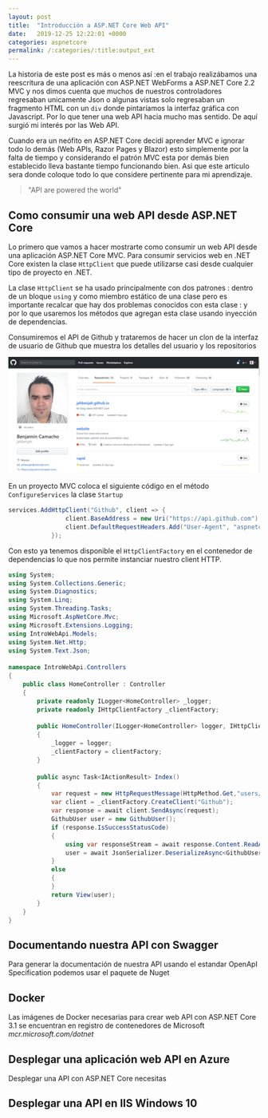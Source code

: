 ```yaml
---
layout: post
title:  "Introducción a ASP.NET Core Web API"
date:   2019-12-25 12:22:01 +0000
categories: aspnetcore
permalink: /:categories/:title:output_ext
---
```


La historia de este post es más o menos así :en el trabajo realizábamos una reescritura de una aplicación con ASP.NET WebForms a ASP.NET Core 2.2 MVC y nos dimos cuenta que muchos de nuestros controladores regresaban unicamente Json o algunas vistas solo regresaban un fragmento HTML con un `div` donde pintaríamos la interfaz gráfica con Javascript.  Por lo que tener una web API hacia mucho mas sentido. De aquí surgió mi interés por las Web API.

Cuando era un neófito en ASP.NET Core decidí aprender MVC e ignorar todo lo demás (Web APIs, Razor Pages y Blazor) esto simplemente por la falta de tiempo y considerando el patrón MVC esta por demás bien establecido lleva bastante tiempo funcionando bien. Asi que este articulo sera donde coloque todo lo que considere pertinente para mi aprendizaje.

> "API are powered the world"

## Como consumir una web API desde ASP.NET Core

Lo primero que vamos a hacer mostrarte como consumir un web API desde una aplicación ASP.NET Core MVC. Para consumir servicios web en .NET Core existen la clase `HttpClient` que puede utilizarse casi desde cualquier tipo de proyecto en .NET.

La clase `HttpClient` se ha usado principalmente con dos patrones : dentro de un bloque `using` y como miembro estático de una clase pero es importante recalcar que hay dos problemas conocidos con esta clase : []()  y []() por lo que usaremos los métodos que agregan esta clase usando inyección de dependencias.

Consumiremos el API de Github y trataremos de hacer un clon de la interfaz de usuario de Github que muestra los detalles del usuario y los repositorios

<img src="/img/CapturaGithub.PNG" loading="lazy"  alt="Captura de la página de Github">

En un proyecto MVC coloca el siguiente código en el método `ConfigureServices` la clase `Startup`

```cs
services.AddHttpClient("Github", client => {
                client.BaseAddress = new Uri("https://api.github.com");
                client.DefaultRequestHeaders.Add("User-Agent", "aspnetcoremaster.com");
            });
```

Con esto ya tenemos disponible el `HttpClientFactory` en el contenedor de dependencias lo que nos permite instanciar nuestro client HTTP.

```cs
using System;
using System.Collections.Generic;
using System.Diagnostics;
using System.Linq;
using System.Threading.Tasks;
using Microsoft.AspNetCore.Mvc;
using Microsoft.Extensions.Logging;
using IntroWebApi.Models;
using System.Net.Http;
using System.Text.Json;

namespace IntroWebApi.Controllers
{
    public class HomeController : Controller
    {
        private readonly ILogger<HomeController> _logger;
        private readonly IHttpClientFactory _clientFactory;

        public HomeController(ILogger<HomeController> logger, IHttpClientFactory clientFactory)
        {
            _logger = logger;
            _clientFactory = clientFactory;
        }

        public async Task<IActionResult> Index()
        {
            var request = new HttpRequestMessage(HttpMethod.Get,"users/jahbenjah");
            var client = _clientFactory.CreateClient("Github");
            var response = await client.SendAsync(request);
            GithubUser user = new GithubUser();
            if (response.IsSuccessStatusCode)
            {
                using var responseStream = await response.Content.ReadAsStreamAsync();
                user = await JsonSerializer.DeserializeAsync<GithubUser>(responseStream);
            }
            else
            {               
            }
            return View(user);
        }
    }
}
```

## Documentando nuestra API con Swagger

Para generar la documentación de nuestra API usando el estandar OpenApI Specification podemos usar el paquete de Nuget

## Docker

Las imágenes de Docker necesarias para crear web API con ASP.NET Core 3.1 se encuentran en registro de contenedores de Microsoft _mcr.microsoft.com/dotnet_

## Desplegar una aplicación web API en Azure

Desplegar una API con ASP.NET Core necesitas

## Desplegar una API en IIS Windows 10

